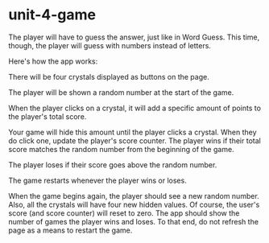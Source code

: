 # unit-4-game
The player will have to guess the answer, just like in Word Guess. This time, though, the player will guess with numbers instead of letters.

Here's how the app works:

There will be four crystals displayed as buttons on the page.

The player will be shown a random number at the start of the game.

When the player clicks on a crystal, it will add a specific amount of points to the player's total score.

Your game will hide this amount until the player clicks a crystal.
When they do click one, update the player's score counter.
The player wins if their total score matches the random number from the beginning of the game.

The player loses if their score goes above the random number.

The game restarts whenever the player wins or loses.

When the game begins again, the player should see a new random number. Also, all the crystals will have four new hidden values. Of course, the user's score (and score counter) will reset to zero.
The app should show the number of games the player wins and loses. To that end, do not refresh the page as a means to restart the game.